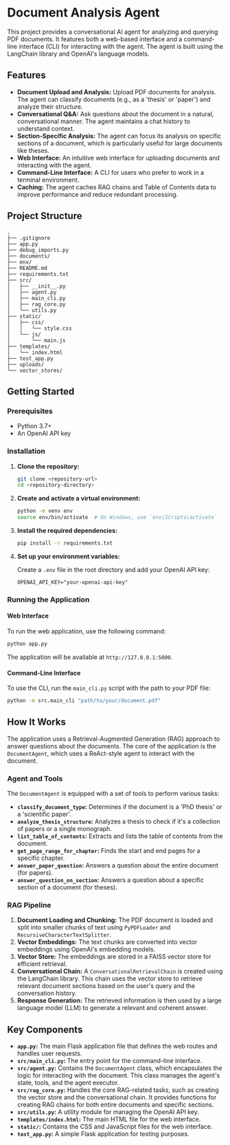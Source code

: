 # Document Analysis Agent

This project provides a conversational AI agent for analyzing and querying PDF documents. It features both a web-based interface and a command-line interface (CLI) for interacting with the agent. The agent is built using the LangChain library and OpenAI's language models.

## Features

*   **Document Upload and Analysis:** Upload PDF documents for analysis. The agent can classify documents (e.g., as a 'thesis' or 'paper') and analyze their structure.
*   **Conversational Q&A:** Ask questions about the document in a natural, conversational manner. The agent maintains a chat history to understand context.
*   **Section-Specific Analysis:** The agent can focus its analysis on specific sections of a document, which is particularly useful for large documents like theses.
*   **Web Interface:** An intuitive web interface for uploading documents and interacting with the agent.
*   **Command-Line Interface:** A CLI for users who prefer to work in a terminal environment.
*   **Caching:** The agent caches RAG chains and Table of Contents data to improve performance and reduce redundant processing.

## Project Structure

```
.
├── .gitignore
├── app.py
├── debug_imports.py
├── documents/
├── env/
├── README.md
├── requirements.txt
├── src/
│   ├── __init__.py
│   ├── agent.py
│   ├── main_cli.py
│   ├── rag_core.py
│   └── utils.py
├── static/
│   ├── css/
│   │   └── style.css
│   └── js/
│       └── main.js
├── templates/
│   └── index.html
├── test_app.py
├── uploads/
└── vector_stores/
```

## Getting Started

### Prerequisites

*   Python 3.7+
*   An OpenAI API key

### Installation

1.  **Clone the repository:**

    ```bash
    git clone <repository-url>
    cd <repository-directory>
    ```

2.  **Create and activate a virtual environment:**

    ```bash
    python -m venv env
    source env/bin/activate  # On Windows, use `env\Scripts\activate`
    ```

3.  **Install the required dependencies:**

    ```bash
    pip install -r requirements.txt
    ```

4.  **Set up your environment variables:**

    Create a `.env` file in the root directory and add your OpenAI API key:

    ```
    OPENAI_API_KEY="your-openai-api-key"
    ```

### Running the Application

#### Web Interface

To run the web application, use the following command:

```bash
python app.py
```

The application will be available at `http://127.0.0.1:5000`.

#### Command-Line Interface

To use the CLI, run the `main_cli.py` script with the path to your PDF file:

```bash
python -m src.main_cli "path/to/your/document.pdf"
```

## How It Works

The application uses a Retrieval-Augmented Generation (RAG) approach to answer questions about the documents. The core of the application is the `DocumentAgent`, which uses a ReAct-style agent to interact with the document.

### Agent and Tools

The `DocumentAgent` is equipped with a set of tools to perform various tasks:

*   **`classify_document_type`:** Determines if the document is a 'PhD thesis' or a 'scientific paper'.
*   **`analyze_thesis_structure`:** Analyzes a thesis to check if it's a collection of papers or a single monograph.
*   **`list_table_of_contents`:** Extracts and lists the table of contents from the document.
*   **`get_page_range_for_chapter`:**  Finds the start and end pages for a specific chapter.
*   **`answer_paper_question`:** Answers a question about the entire document (for papers).
*   **`answer_question_on_section`:** Answers a question about a specific section of a document (for theses).

### RAG Pipeline

1.  **Document Loading and Chunking:** The PDF document is loaded and split into smaller chunks of text using `PyPDFLoader` and `RecursiveCharacterTextSplitter`.
2.  **Vector Embeddings:** The text chunks are converted into vector embeddings using OpenAI's embedding models.
3.  **Vector Store:** The embeddings are stored in a FAISS vector store for efficient retrieval.
4.  **Conversational Chain:** A `ConversationalRetrievalChain` is created using the LangChain library. This chain uses the vector store to retrieve relevant document sections based on the user's query and the conversation history.
5.  **Response Generation:** The retrieved information is then used by a large language model (LLM) to generate a relevant and coherent answer.

## Key Components

*   **`app.py`:** The main Flask application file that defines the web routes and handles user requests.
*   **`src/main_cli.py`:** The entry point for the command-line interface.
*   **`src/agent.py`:** Contains the `DocumentAgent` class, which encapsulates the logic for interacting with the document. This class manages the agent's state, tools, and the agent executor.
*   **`src/rag_core.py`:**  Handles the core RAG-related tasks, such as creating the vector store and the conversational chain. It provides functions for creating RAG chains for both entire documents and specific sections.
*   **`src/utils.py`:** A utility module for managing the OpenAI API key.
*   **`templates/index.html`:** The main HTML file for the web interface.
*   **`static/`:** Contains the CSS and JavaScript files for the web interface.
*   **`test_app.py`:** A simple Flask application for testing purposes.
